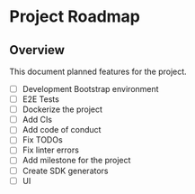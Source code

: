 # Project Roadmap

## Overview
This document planned features for the project.

- [ ] Development Bootstrap environment
- [ ] E2E Tests
- [ ] Dockerize the project
- [ ] Add CIs
- [ ] Add code of conduct
- [ ] Fix TODOs
- [ ] Fix linter errors
- [ ] Add milestone for the project
- [ ] Create SDK generators
- [ ] UI

